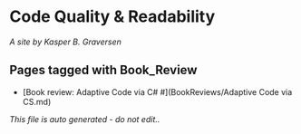 ﻿# Code Quality & Readability
*A site by Kasper B. Graversen*

## Pages tagged with **Book_Review**

* [Book review: Adaptive Code via C# #](BookReviews/Adaptive Code via CS.md)



*This file is auto generated - do not edit..*
